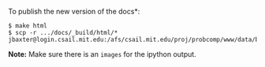 To publish the new version of the docs*:

    $ make html
    $ scp -r .../docs/_build/html/* jbaxter@login.csail.mit.edu:/afs/csail.mit.edu/proj/probcomp/www/data/bayesdb/docs/

**Note:** Make sure there is an `images` for the ipython output.